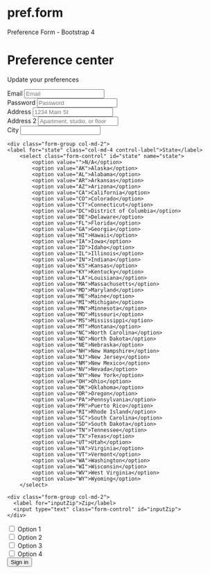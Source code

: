 # pref.form
Preference Form - Bootstrap 4

<!DOCTYPE html>
<html lang="en">
<head>
  <title>Bootstrap Example</title>
  <meta charset="utf-8">
  <meta name="viewport" content="width=device-width, initial-scale=1">
  <link rel="stylesheet" href="https://maxcdn.bootstrapcdn.com/bootstrap/4.4.1/css/bootstrap.min.css">
  <script src="https://ajax.googleapis.com/ajax/libs/jquery/3.4.1/jquery.min.js"></script>
  <script src="https://cdnjs.cloudflare.com/ajax/libs/popper.js/1.16.0/umd/popper.min.js"></script>
  <script src="https://maxcdn.bootstrapcdn.com/bootstrap/4.4.1/js/bootstrap.min.js"></script>
  <script src="https://ajax.aspnetcdn.com/ajax/jquery.validate/1.14.0/jquery.validate.min.js"></script>
  <script src="https://ajax.aspnetcdn.com/ajax/jquery.validate/1.14.0/additional-methods.js"></script>
</head>
<body>

 <script>
 
    $(document).ready(function(){
			    (function($){
                    $.getQuery = function( query ) {
                        query = query.replace(/[\[]/,"\\\[").replace(/[\]]/,"\\\]");
                        var expr = "[\\?&]"+query+"=([^&#]*)";
                        var regex = new RegExp( expr );
                        var results = regex.exec( window.location.href );
                        if( results !== null ) {
                            return results[1];
                            return decodeURIComponent(results[1].replace(/\+/g, " "));
                        } 
                        else {
                            return false;
                        }
                    };
                })(jQuery);
                
                var divHtml, p = $.getQuery('p');

                switch (p) { 
					case 'option1': 
						divHtml = $('#id1').html();
					    $('#id1').remove();
					    $('#id2').prepend(divHtml);
						break;
					case 'option2': 
						divHtml = $('#id2').html();
					    $('#id2').remove();
					    $('#prefContainer').prepend(divHtml);
						break;
					case 'option3': case 'option4':
						divHtml = $('#id3').html();
					    $('#id3').remove();
					    $('#prefContainer').prepend(divHtml);
						break;
					
					default:
						break;
				}

				$("#mailingstate").val($("#s_mailingstate").val());
		        $("#mailingcountrycode").val($("#s_mailingcountrycode").val());

				$("#option1").prop('checked' ,( $("#s_option1").val()=='100' ? true : false ) );
        		$("#option2").prop('checked' ,( $("#s_option2").val()=='100' ? true : false ) );
        		$("#option3").prop('checked' ,( $("#s_option3").val()=='100' ? true : false ) );
        		$("#option4").prop('checked' ,( $("#s_option4").val()=='100' ? true : false ) );
        		

				var dob = $("#dob").val();
				if (dob != '' && dob !== undefined){
					$("#year").val($("#s_dob").val().substring(0, 4));
		            $("#month").val($("#s_dob").val().substring(5, 7));
		            $("#day").val($("#s_dob").val().substring(8, 10));
				}
				
                $("#signin").click(function(e){
                	var validator = $( "#registerForm" ).validate();
					if (validator.form()){
	                	e.preventDefault();

	                	var min_age = 13;
		            	var year = $("#year").val();
		            	var month = $("#month").val();
		            	var day = $("#day").val();
		            	
		            	if (month != '' || day != '' || year != ''){
							if (month == '' || day == '' || year == ''){
								$("#bdayerror").html("Please fill in all values.");
				            	return false;
							}
							else{		            		
				            	var theirDate = new Date((parseInt(year) + parseInt(min_age)), (month -1), day);
				            	var today = new Date;
				            	
				            	if (  (today.getTime() - theirDate.getTime()) < 0) {
				            		$("#bdayerror").html("You need to be at least 13 to enter.");
				            		return false;
				            	}
				            	else{
				            		$("#s_dob").val($("#month").val()+"/"+$("#day").val()+"/"+$("#year").val());
				            		$("#s_email").val($("#s_email_string").val());
				            		$("#s_mailingstate").val($("#mailingstate").val());
				            		$("#s_mailingcountrycode").val($("#mailingcountrycode").val());
				            		$("#s_option1").val( $("#id1").is(':checked') ? '100' : '1500' );
				            		$("#s_option2").val( $("#id2").is(':checked') ? '100' : '1500' );
				            		$("#s_option3").val( $("#id3").is(':checked') ? '100' : '1500' );
				            		
				            		$("#registerForm").submit();
				            	}
				            }
			            }
		            	else {
		            		$("#s_email").val($("#s_email_string").val());
		            		$("#s_mailingstate").val($("#mailingstate").val());
		            		$("#s_mailingcountrycode").val($("#mailingcountrycode").val());
		            		$("#s_option1").val( $("#id").is(':checked') ? '100' : '1500' );
		            		$("#s_option2").val( $("#id").is(':checked') ? '100' : '1500' );
		            		$("#s_option3").val( $("#id").is(':checked') ? '100' : '1500' );
		            		
		            		$("#registerForm").submit();
		            	}
		            }
		            else { return false; }
                });

            }); 
 </script>   
    
 <div class="container-fluid">
  <h1>Preference center</h1>
     <p>Update your preferences</p>           
</div>
    
    
<form id="registerForm" name="preferences" method="post" action="go.aspx">
  <div class="class=form-group">
    <div class="form-group col-md-4">
      <label for="inputEmail4">Email</label>
      <input type="email" class="form-control" id="inputEmail4" placeholder="Email">
    </div>
    <div class="form-group col-md-4" style="left: 0px; top: 0px">
      <label for="inputPassword4">Password</label>
      <input type="password" class="form-control" id="inputPassword4" placeholder="Password">
    </div>
  </div>
  <div class="form-group col-md-4">
    <label for="inputAddress">Address</label>
    <input type="text" class="form-control" id="inputAddress" placeholder="1234 Main St">
  </div>
  <div class="form-group col-md-4">
    <label for="inputAddress2">Address 2</label>
    <input type="text" class="form-control" id="inputAddress2" placeholder="Apartment, studio, or floor">
  </div>
  <div class="form-group col-md-2">
      <label for="inputCity">City</label>
      <input type="text" class="form-control" id="inputCity">
  </div>
    
    <div class="form-group col-md-2">
	<label for="state" class="col-md-4 control-label">State</label>
		<select class="form-control" id="state" name="state">
			<option value="">N/A</option>
			<option value="AK">Alaska</option>
			<option value="AL">Alabama</option>
			<option value="AR">Arkansas</option>
			<option value="AZ">Arizona</option>
			<option value="CA">California</option>
			<option value="CO">Colorado</option>
			<option value="CT">Connecticut</option>
			<option value="DC">District of Columbia</option>
			<option value="DE">Delaware</option>
			<option value="FL">Florida</option>
			<option value="GA">Georgia</option>
			<option value="HI">Hawaii</option>
			<option value="IA">Iowa</option>
			<option value="ID">Idaho</option>
			<option value="IL">Illinois</option>
			<option value="IN">Indiana</option>
			<option value="KS">Kansas</option>
			<option value="KY">Kentucky</option>
			<option value="LA">Louisiana</option>
			<option value="MA">Massachusetts</option>
			<option value="MD">Maryland</option>
			<option value="ME">Maine</option>
			<option value="MI">Michigan</option>
			<option value="MN">Minnesota</option>
			<option value="MO">Missouri</option>
			<option value="MS">Mississippi</option>
			<option value="MT">Montana</option>
			<option value="NC">North Carolina</option>
			<option value="ND">North Dakota</option>
			<option value="NE">Nebraska</option>
			<option value="NH">New Hampshire</option>
			<option value="NJ">New Jersey</option>
			<option value="NM">New Mexico</option>
			<option value="NV">Nevada</option>
			<option value="NY">New York</option>
			<option value="OH">Ohio</option>
			<option value="OK">Oklahoma</option>
			<option value="OR">Oregon</option>
			<option value="PA">Pennsylvania</option>
			<option value="PR">Puerto Rico</option>
			<option value="RI">Rhode Island</option>
			<option value="SC">South Carolina</option>
			<option value="SD">South Dakota</option>
			<option value="TN">Tennessee</option>
			<option value="TX">Texas</option>
			<option value="UT">Utah</option>
			<option value="VA">Virginia</option>
			<option value="VT">Vermont</option>
			<option value="WA">Washington</option>
			<option value="WI">Wisconsin</option>
			<option value="WV">West Virginia</option>
			<option value="WY">Wyoming</option>
		</select>
</div>
    
    <div class="form-group col-md-2">
      <label for="inputZip">Zip</label>
      <input type="text" class="form-control" id="inputZip">
    </div>
     
  
  <div id="option1" class="form-group col-md-4">
    <div class="form-check">
      <input class="form-check-input" type="checkbox" id="gridCheck">
      <label class="form-check-label" for="gridCheck">
        Option 1
      </label>
        </div>
       <div id="option2" class="form-check">
      <input class="form-check-input" type="checkbox" id="gridCheck">
      <label class="form-check-label" for="gridCheck">
        Option 2
      </label>
        </div>
      <div id="option3" class="form-check">
      <input class="form-check-input" type="checkbox" id="gridCheck">
      <label class="form-check-label" for="gridCheck">
        Option 3
      </label>
        </div>
      <div id="option4" class="form-check">
      <input class="form-check-input" type="checkbox" id="gridCheck">
      <label class="form-check-label" for="gridCheck">
        Option 4
      </label>
        </div>
</div>
    
<!---    
    <div class="form-check col-md-4">
  <input class="form-check-input" type="radio" name="exampleRadios" id="exampleRadios1" value="option1" checked>
  <label class="form-check-label" for="exampleRadios1">
    Default radio
  </label>
</div>
<div class="form-check col-md-4">
  <input class="form-check-input" type="radio" name="exampleRadios" id="exampleRadios2" value="option2">
  <label class="form-check-label" for="exampleRadios2">
    Second default radio
  </label>
</div>
<div class="form-check col-md-4">
  <input class="form-check-input" type="radio" name="exampleRadios" id="exampleRadios3" value="option3" disabled>
  <label class="form-check-label" for="exampleRadios3">
    Disabled radio
  </label>
</div> --->

<div class="form-check col-md-2">
  <button id="signin" class="btn btn-primary" type="submit">Sign in</button>
</div>    
  
</form>

</body>
</html>

